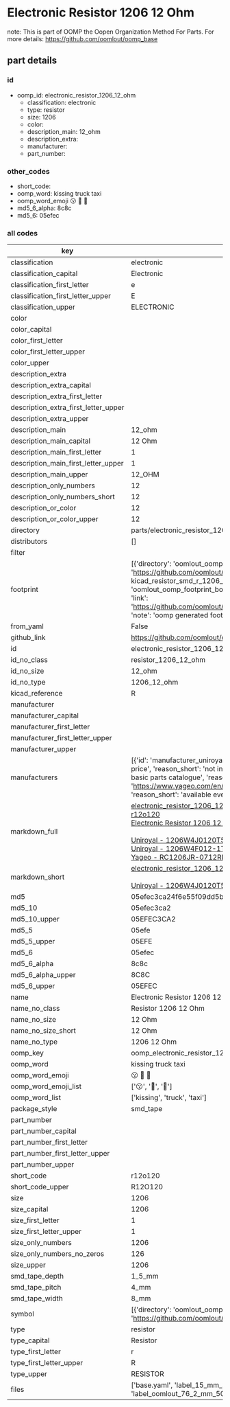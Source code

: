 # Electronic Resistor 1206 12 Ohm  

note: This is part of OOMP the Oopen Organization Method For Parts. For more details: https://github.com/oomlout/oomp_base

##  part details





### id
* oomp_id: electronic_resistor_1206_12_ohm
  * classification: electronic
  * type: resistor
  * size: 1206
  * color: 
  * description_main: 12_ohm
  * description_extra: 
  * manufacturer: 
  * part_number: 

### other_codes
* short_code: 
* oomp_word: kissing truck taxi
* oomp_word_emoji :kissing: :truck: :taxi:
* md5_6_alpha: 8c8c
* md5_6: 05efec

### all codes 
| key | value |  
| --- | --- |  
| classification | electronic |  
| classification_capital | Electronic |  
| classification_first_letter | e |  
| classification_first_letter_upper | E |  
| classification_upper | ELECTRONIC |  
| color |  |  
| color_capital |  |  
| color_first_letter |  |  
| color_first_letter_upper |  |  
| color_upper |  |  
| description_extra |  |  
| description_extra_capital |  |  
| description_extra_first_letter |  |  
| description_extra_first_letter_upper |  |  
| description_extra_upper |  |  
| description_main | 12_ohm |  
| description_main_capital | 12 Ohm |  
| description_main_first_letter | 1 |  
| description_main_first_letter_upper | 1 |  
| description_main_upper | 12_OHM |  
| description_only_numbers | 12 |  
| description_only_numbers_short | 12 |  
| description_or_color | 12 |  
| description_or_color_upper | 12 |  
| directory | parts/electronic_resistor_1206_12_ohm |  
| distributors | [] |  
| filter |  |  
| footprint | [{'directory': 'oomlout_oomp_footprint_bot/footprints/kicad_resistor_smd_r_1206_3216metric//working/working.kicad_mod', 'index': 0, 'link': 'https://github.com/oomlout/oomlout_oomp_footprint_bot/tree/main/foootprntss/kicad_resistor_smd_r_1206_3216metric', 'note': 'source footprint kicad_resistor_smd_r_1206_3216metric', 'oomp_key': 'oomp_kicad_resistor_smd_r_1206_3216metric'}, {'directory': 'oomlout_oomp_footprint_bot/footprints/oomlout_oomlout_oomp_part_footprints_r12o120_electronic_resistor_1206_12_ohm//working/working.kicad_mod', 'index': 1, 'link': 'https://github.com/oomlout/oomlout_oomp_footprint_bot/tree/main/foootprntss/oomlout_oomlout_oomp_part_footprints_r12o120_electronic_resistor_1206_12_ohm', 'note': 'oomp generated footprint', 'oomp_key': 'oomp_oomlout_oomlout_oomp_part_footprints_r12o120_electronic_resistor_1206_12_ohm'}] |  
| from_yaml | False |  
| github_link | https://github.com/oomlout/oomlout_oomp_part_src/tree/main/parts/electronic_resistor_1206_12_ohm/working |  
| id | electronic_resistor_1206_12_ohm |  
| id_no_class | resistor_1206_12_ohm |  
| id_no_size | 12_ohm |  
| id_no_type | 1206_12_ohm |  
| kicad_reference | R |  
| manufacturer |  |  
| manufacturer_capital |  |  
| manufacturer_first_letter |  |  
| manufacturer_first_letter_upper |  |  
| manufacturer_upper |  |  
| manufacturers | [{'id': 'manufacturer_uniroyal', 'link': '', 'name': 'Uniroyal', 'note': {'reason': 'did this one first, but not in jlc pcb basic parts and 1 percent are and they are the same price', 'reason_short': 'not in jlc basic parts'}, 'part_number': '1206W4J0120T5E'}, {'id': 'manufacturer_uniroyal', 'link': '', 'name': 'Uniroyal', 'note': {'reason': 'in the jlc basic parts catalogue', 'reason_short': 'jlc basic part'}, 'part_number': '1206W4F012-1T5E'}, {'id': 'manufacturer_yageo', 'link': 'https://www.yageo.com/en/Chart/Download/pdf/RC1206JR-0712RL', 'name': 'Yageo', 'note': {'reason': 'yageo is a commonly cross referenced part number', 'reason_short': 'available everywhere'}, 'part_number': 'RC1206JR-0712RL'}] |  
| markdown_full | [electronic_resistor_1206_12_ohm](https://github.com/oomlout/oomlout_oomp_part_src/tree/main/parts/electronic_resistor_1206_12_ohm/working)<br>[r12o120](https://github.com/oomlout/oomlout_oomp_part_src/tree/main/parts/electronic_resistor_1206_12_ohm/working)<br>[Electronic Resistor 1206 12 Ohm](https://github.com/oomlout/oomlout_oomp_part_src/tree/main/parts/electronic_resistor_1206_12_ohm/working)<br><br>[Uniroyal - 1206W4J0120T5E- not in jlc basic parts]() [(L)  ](https://www.lcsc.com/search?q=1206W4J0120T5E)[(D)  ](https://www.digikey.com/en/products?keywords=1206W4J0120T5E)[(M)  ](https://www.mouser.com/Search/Refine?Keyword=1206W4J0120T5E)[(N)  ](https://www.newark.com/search?st=1206W4J0120T5E)[(SZ)  ](https://so.szlcsc.com/global.html?k=1206W4J0120T5E)<br>[Uniroyal - 1206W4F012-1T5E- jlc basic part]() [(L)  ](https://www.lcsc.com/search?q=1206W4F012-1T5E)[(D)  ](https://www.digikey.com/en/products?keywords=1206W4F012-1T5E)[(M)  ](https://www.mouser.com/Search/Refine?Keyword=1206W4F012-1T5E)[(N)  ](https://www.newark.com/search?st=1206W4F012-1T5E)[(SZ)  ](https://so.szlcsc.com/global.html?k=1206W4F012-1T5E)<br>[Yageo - RC1206JR-0712RL- available everywhere](https://www.yageo.com/en/Chart/Download/pdf/RC1206JR-0712RL) [(L)  ](https://www.lcsc.com/search?q=RC1206JR-0712RL)[(D)  ](https://www.digikey.com/en/products?keywords=RC1206JR-0712RL)[(M)  ](https://www.mouser.com/Search/Refine?Keyword=RC1206JR-0712RL)[(N)  ](https://www.newark.com/search?st=RC1206JR-0712RL)[(SZ)  ](https://so.szlcsc.com/global.html?k=RC1206JR-0712RL)<br> |  
| markdown_short | [electronic_resistor_1206_12_ohm](https://github.com/oomlout/oomlout_oomp_part_src/tree/main/parts/electronic_resistor_1206_12_ohm/working)<br><br>[Uniroyal - 1206W4J0120T5E- not in jlc basic parts]()[Uniroyal - 1206W4F012-1T5E- jlc basic part]()[Yageo - RC1206JR-0712RL- available everywhere](https://www.yageo.com/en/Chart/Download/pdf/RC1206JR-0712RL) |  
| md5 | 05efec3ca24f6e55f09dd5b682a23035 |  
| md5_10 | 05efec3ca2 |  
| md5_10_upper | 05EFEC3CA2 |  
| md5_5 | 05efe |  
| md5_5_upper | 05EFE |  
| md5_6 | 05efec |  
| md5_6_alpha | 8c8c |  
| md5_6_alpha_upper | 8C8C |  
| md5_6_upper | 05EFEC |  
| name | Electronic Resistor 1206 12 Ohm |  
| name_no_class | Resistor 1206 12 Ohm |  
| name_no_size | 12 Ohm |  
| name_no_size_short | 12 Ohm |  
| name_no_type | 1206 12 Ohm |  
| oomp_key | oomp_electronic_resistor_1206_12_ohm |  
| oomp_word | kissing truck taxi |  
| oomp_word_emoji | :kissing: :truck: :taxi: |  
| oomp_word_emoji_list | [':kissing:', ':truck:', ':taxi:'] |  
| oomp_word_list | ['kissing', 'truck', 'taxi'] |  
| package_style | smd_tape |  
| part_number |  |  
| part_number_capital |  |  
| part_number_first_letter |  |  
| part_number_first_letter_upper |  |  
| part_number_upper |  |  
| short_code | r12o120 |  
| short_code_upper | R12O120 |  
| size | 1206 |  
| size_capital | 1206 |  
| size_first_letter | 1 |  
| size_first_letter_upper | 1 |  
| size_only_numbers | 1206 |  
| size_only_numbers_no_zeros | 126 |  
| size_upper | 1206 |  
| smd_tape_depth | 1_5_mm |  
| smd_tape_pitch | 4_mm |  
| smd_tape_width | 8_mm |  
| symbol | [{'directory': 'oomlout_oomp_symbol_bot/symbols/kicad_device_r//working/working.kicad_sym', 'index': 0, 'link': 'https://github.com/oomlout/oomlout_oomp_symbol_bot/tree/main/symbols/kicad_device_r', 'oomp_key': 'oomp_kicad_device_r'}] |  
| type | resistor |  
| type_capital | Resistor |  
| type_first_letter | r |  
| type_first_letter_upper | R |  
| type_upper | RESISTOR |  
| files | ['base.yaml', 'label_15_mm_30_mm.pdf', 'label_15_mm_30_mm.svg', 'label_76_2_mm_50_8_mm.pdf', 'label_76_2_mm_50_8_mm.svg', 'label_oomlout_76_2_mm_50_8_mm.pdf', 'label_oomlout_76_2_mm_50_8_mm.svg', 'readme.md', 'working.json', 'working.yaml'] |  
